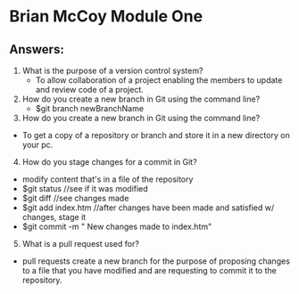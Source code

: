 # Brian McCoy Module One

## Answers:

1. What is the purpose of a version control system?
   - To allow collaboration of a project enabling the members to update and review code of a project.
2. How do you create a new branch in Git using the command line?
   - $git branch newBranchName
3. How do you create a new branch in Git using the command line?
  - To get a copy of a repository or branch and store it in a new directory on your pc.
4. How do you stage changes for a commit in Git?
  - modify content that's in a file of the repository
  - $git status    //see if it was modified
  - $git diff      //see changes made
  - $git add index.htm    //after changes have been made and satisfied w/ changes, stage it
  - $git commit -m "<Brian McCoy> New changes made to index.htm"
5. What is a pull request used for?
  - pull requests create a new branch for the purpose of proposing changes to a file that you have modified and are requesting to commit it to the repository.

